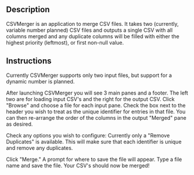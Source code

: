 ## Description

CSVMerger is an application to merge CSV files. It takes two (currently, variable number planned) CSV files and outputs a single CSV with all columns merged and any duplicate columns will be filled with either the highest priority (leftmost), or first non-null value.

## Instructions

Currently CSVMerger supports only two input files, but support for a dynamic number is planned.

After launching CSVMerger you will see 3 main panes and a footer. The left two are for loading input CSV's and the right for the output CSV.
Click "Browse" and choose a file for each input pane.
Check the box next to the header you wish to treat as the unique identifier for entries in that file.
You can then re-arrange the order of the columns in the output "Merged" pane as desired.

Check any options you wish to configure:
Currently only a "Remove Duplicates" is available. This will make sure that each identifier is unique and remove any duplicates.

Click "Merge." A prompt for where to save the file will appear.
Type a file name and save the file.
Your CSV's should now be merged!